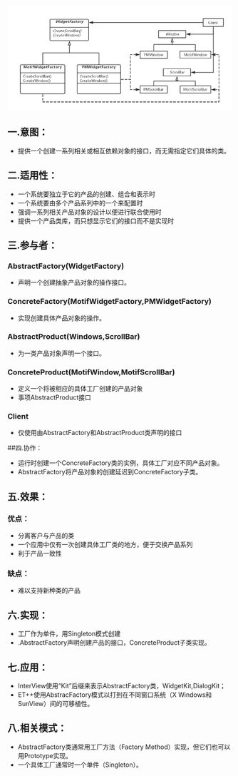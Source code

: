 
![](https://raw.githubusercontent.com/cheng668/image/master/%E6%8A%BD%E8%B1%A1%E5%B7%A5%E5%8E%82%E6%A8%A1%E5%BC%8F.png)

## 一.意图：

* 提供一个创建一系列相关或相互依赖对象的接口，而无需指定它们具体的类。

## 二.适用性：

* 一个系统要独立于它的产品的创建、组合和表示时
* 一个系统要由多个产品系列中的一个来配置时
* 强调一系列相关产品对象的设计以便进行联合使用时
* 提供一个产品类库，而只想显示它们的接口而不是实现时

## 三.参与者：

### AbstractFactory(WidgetFactory)
* 声明一个创建抽象产品对象的操作接口。
### ConcreteFactory(MotifWidgetFactory,PMWidgetFactory)
* 实现创建具体产品对象的操作。
### AbstractProduct(Windows,ScrollBar)
* 为一类产品对象声明一个接口。
### ConcreteProduct(MotifWindow,MotifScrollBar)
* 定义一个将被相应的具体工厂创建的产品对象
* 事项AbstractProduct接口
### Client
* 仅使用由AbstractFactory和AbstractProduct类声明的接口

##四.协作：
* 运行时创建一个ConcreteFactory类的实例，具体工厂对应不同产品对象。
* AbstractFactory将产品对象的创建延迟到ConcreteFactory子类。

## 五.效果：

### 优点：
* 分离客户与产品的类
* 一个应用中仅有一次创建具体工厂类的地方，便于交换产品系列
* 利于产品一致性
### 缺点：
* 难以支持新种类的产品

## 六.实现：

* 工厂作为单件，用Singleton模式创建
* .AbstractFactory声明创建产品的接口，ConcreteProduct子类实现。

## 七.应用：

* InterView使用“Kit”后缀来表示AbstractFactory类，WidgetKit,DialogKit；
* ET++使用AbstracFactory模式以打到在不同窗口系统（X Windows和SunView）间的可移植性。

## 八.相关模式：
* AbstractFactory类通常用工厂方法（Factory Method）实现，但它们也可以用Prototype实现。
* 一个具体工厂通常时一个单件（Singleton）。